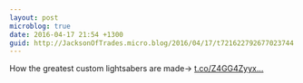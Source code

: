 ```yaml
---
layout: post
microblog: true
date: 2016-04-17 21:54 +1300
guid: http://JacksonOfTrades.micro.blog/2016/04/17/t721622792677023744.html
---
```

How the greatest custom lightsabers are made→ [t.co/Z4GG4Zyyx...](https://t.co/Z4GG4Zyyxo)
